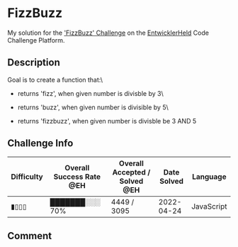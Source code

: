 # FizzBuzz

My solution for the ['FizzBuzz' Challenge](https://platform.entwicklerheld.de/challenge/fizzbuzz?technology=JavaScript) on the [EntwicklerHeld](https://platform.entwicklerheld.de/) Code Challenge Platform.

## Description
Goal is to create a function that:\

* returns \'fizz\', when given number is divisble by 3\

* returns \'buzz\', when given number is divisible by 5\

* returns \'fizzbuzz\', when given number is divisble be 3 AND 5

## Challenge Info
Difficulty | Overall Success Rate @EH | Overall Accepted / Solved @EH | Date Solved | Language
---|---|---|---|---|
▮▯▯▯ | ███████░░░ 70% | 4449 / 3095 | 2022-04-24 | JavaScript

## Comment
